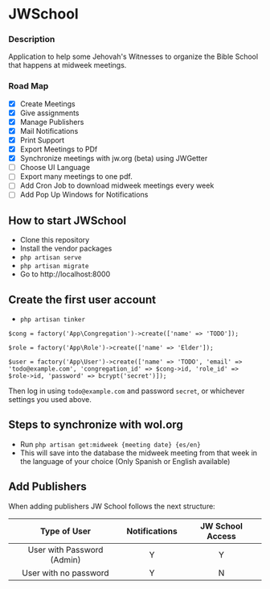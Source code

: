 # JWSchool

### Description

Application to help some Jehovah's Witnesses to organize the Bible School that happens at midweek meetings.

### Road Map


* [x]  Create Meetings
* [x] Give assignments
* [x] Manage Publishers
* [x] Mail Notifications
* [x] Print Support
* [X] Export Meetings to PDf
* [x] Synchronize meetings with jw.org (beta) using JWGetter
* [ ] Choose UI Language
* [ ] Export many meetings to one pdf.
* [ ] Add Cron Job to download midweek meetings every week
* [ ] Add Pop Up Windows for Notifications

## How to start JWSchool

- Clone this repository
- Install the vendor packages
- ``` php artisan serve ```
- ``` php artisan migrate ```
- Go to http://localhost:8000

## Create the first user account

- ``` php artisan tinker ```

```
$cong = factory('App\Congregation')->create(['name' => 'TODO']);

$role = factory('App\Role')->create(['name' => 'Elder']);

$user = factory('App\User')->create(['name' => 'TODO', 'email' => 'todo@example.com', 'congregation_id' => $cong->id, 'role_id' => $role->id, 'password' => bcrypt('secret')]);
```

Then log in using `todo@example.com` and password `secret`, or whichever settings you used above.

## Steps to synchronize with wol.org

- Run ``` php artisan get:midweek {meeting date} {es/en} ```
- This will save into the database the midweek meeting from that week in the language of your choice (Only Spanish or English available)

## Add Publishers

When adding publishers JW School follows the next structure:

| Type of User               | Notifications | JW School Access |
| :------------------------: | :-----------: | :--------------: |
| User with Password (Admin) | Y             | Y                |
| User with no password      | Y             | N                |
